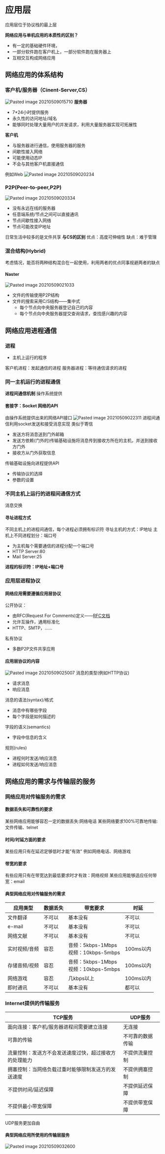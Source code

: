 # 应用层
应用层位于协议栈的最上层

**网络应用与单机应用的本质性的区别？**
+ 有一定的基础硬件环境，
+ 一部分软件跑在客户机上，一部分软件跑在服务器上
+ 互相交互构成网络应用

## 网络应用的体系结构
### 客户机/服务器（Cinent-Server,CS）
![Pasted image 20210509015710](../../../../pictures/Pasted%20image%2020210509015710.png)
**服务器**
+ 7*24小时提供服务
+ 永久性的访问地址/域名
+ 能够同时处理大量用户的并发请求，利用大量服务器实现可拓展性

**客户机**
+ 与服务器进行通信，使用服务器的服务
+ 间歇性接入网络
+ 可能使用动态IP
+ 不会与其他客户机直接通信

例如Web
![Pasted image 20210509020234](../../../../pictures/Pasted%20image%2020210509020234.png)

### P2P(Peer-to-peer,P2P)
![Pasted image 20210509020334](../../../../pictures/Pasted%20image%2020210509020334.png)
+ 没有永远在线的服务器
+ 任意端系统/节点之间可以直接通讯
+ 节点间歇性接入网络
+ 节点可能改变IP地址

日常生活中较多的是文件共享
**与CS的区别**
优点：高度可伸缩性
缺点：难于管理

### 混合结构(Hybrid)
考虑情况，能否将两种结构混合在一起使用，利用两者的优点同事规避两者的缺点
#### Naster
![Pasted image 20210509021033](../../../../pictures/Pasted%20image%2020210509021033.png)
+ 文件的传输使用P2P结构
+ 文件的搜索采用C/S结构——集中式
	+ 每个节点向中央服务器登记自己的内容
	+ 每个节点向中央服务器提交查询请求，查找感兴趣的内容

## 网络应用进程通信
### 进程
+ 主机上运行的程序

客户机进程：发起通信的进程
服务器进程：等待通信请求的进程

### 同一主机运行的进程通信
**进程间通信机制**
操作系统提供

#### 套接字：Socket 网络的API
由操作系统提供出来的网络API接口
![Pasted image 20210509022311](../../../../pictures/Pasted%20image%2020210509022311.png)
进程间通信利用socket发送和接受消息实现
类似于寄信
+ 发送方将消息送到门外邮箱
+ 发送方依赖(门外的)传输基础设施将消息传到接收方所在的主机，并送到接收方门外
+ 接收方从门外获取信息

传输基础设施向进程提供API
+ 传输协议的选择
+ 参数的设置

### 不同主机上运行的进程间通信方式
消息交换
#### 寻址进程方式
不同主机上的进程间通信，每个进程必须拥有标识符
寻址主机的方式：IP地址
主机上不同进程划分：端口号
+ 为主机每个需要通信的进程分配一个端口号
+ HTTP Server:80
+ Mail Server:25

**进程的标识符：IP地址+端口号**

### 应用层进程协议
#### **网络应用需要遵循应用层协议**
公开协议：
+ 由RFC(Request For Comments)定义——[RFC文档](http://www.cnpaf.net/class/rfcall/)
+ 允许互操作，通用标准化
+ HTTP、SMTP，……

私有协议
+ 多数P2P文件共享应用

#### 应用层协议的内容
![Pasted image 20210509025007](../../../../pictures/Pasted%20image%2020210509025007.png)
消息的类型(例如HTTP协议)
+ 请求消息
+ 响应消息

消息的语法(syntax)/格式
+ 消息中有哪些字段
+ 每个字段是如何描述的

字段的语义(semantics)
+ 字段中信息的含义

规则(rules)
+ 进程何时发送/响应消息
+ 进程如何发送/响应消息

## 网络应用的需求与传输层的服务
### 网络应用对传输服务的需求
#### 数据丢失和可靠性的要求
某些网络应用能够容忍一定的数据丢失:网络电话
某些网络要求100%可靠地传输:文件传输、telnet
#### 时间/时延方面的要求
某些应用只有在延迟足够低时才能"有效"
例如网络电话、网络游戏
#### 带宽的要求
有些应用只有在带宽达到最低要求时才有效：网络视频
某些应用能够适应任何带宽：email

#### 典型网络应用对传输服务的需求
|应用类型|数据丢失|带宽要求|时延|
|-------|------|-------|----|
|文件翻译|不可以|基本没有|不可以|
|e-mail|不可以|基本没有|不可以|
|网络文献|不可以|基本没有|不可以|
|实时视频/音频|容忍|音频：5kbps-1Mbps</br>视频：10kbps-5mbps|100ms以内|
|存储音频/视频|容忍|音频：5kbps-1Mbps</br>视频：10kbps-5mbps|100ms以内|几秒内|
|网络游戏|容忍|几kbps以上|100ms以内|
|即时通讯|不可以|基本没有|都可以|

### Internet提供的传输服务

|TCP服务 | UDP服务|
|------|---------|
|面向连接：客户机/服务器进程间需要建立连接|无连接|
|可靠的传输|不可靠的数据传输|
|流量控制：发送方不会发送速度过快，超过接收方的处理能力|不提供流量控制|
|拥塞控制：当网络负载过重时能够限制发送方的发送速度|不提供拥塞控制|
|不提供时间/延迟保障|不提供延迟保障|
|不提供最小带宽保障|不提供带宽保障|

UDP服务更加自由
#### 典型网络应用所使用的传输层服务
![Pasted image 20210509032600](../../../../pictures/Pasted%20image%2020210509032600.png)






